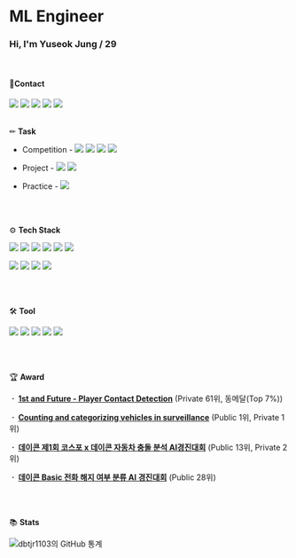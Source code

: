 # ML Engineer

#### 
### Hi, I'm Yuseok Jung / 29

<br/>

#### 📱Contact

<img src="https://img.shields.io/badge/Phone-010--6389--6381-green?style=flat-square&logo=Phone&logoColor=white"/>

<img src="https://img.shields.io/badge/Github-dbTJR1103-black?style=flat-square&logo=Github&logoColor=white"/>

<img src="https://img.shields.io/badge/Email-dbtjr1103%40gmail.com-red?style=flat-square&logo=Gmail&logoColor=white"/>

<img src="https://img.shields.io/badge/Notion-Yuseok7-blue?style=flat-square&logo=Notion&logoColor=white"/>

<img src="https://img.shields.io/badge/Blog-Velog-20c997?style=flat-square&logo=Vimeo&logoColor=white"/>



<br/>
<br/>

✏ **Task**

- Competition - [<img src="https://img.shields.io/badge/CV-Object%20Detection, Kaggle-blue"/>](https://github.com/dbtjr1103/Kaggle_NFL) [<img src="https://img.shields.io/badge/CV-Object%20Detection, Kaggle-blue"/>](https://github.com/dbtjr1103/Kaggle_CarClassification) [<img src="https://img.shields.io/badge/ML-Video%20Classification, Dacon-yellow"/>](https://github.com/dbtjr1103/DACON_Crash_Video_Classification) [<img src="https://img.shields.io/badge/ML-Classification, Dacon-yellow"/>](https://github.com/dbtjr1103/DACON_Basic-Phone-Cancellation)
- Project - [<img src="https://img.shields.io/badge/CV-Object%20Detection, Android App-blue"/>](https://github.com/dbtjr1103/ShowNow) [<img src="https://img.shields.io/badge/CV-Object%20Detection, Project-blue"/>](https://github.com/dbtjr1103/CV_Plastic-R) 

- Practice - [<img src="https://img.shields.io/badge/CV-Pose%20Estimation, Kaggle-blue"/>](https://github.com/dbtjr1103/CV_NFL_PoseEstimation_Yolov8)





<br/>
<br/>

⚙️ **Tech Stack**

<img src="https://img.shields.io/badge/Python-3766AB?style=flat-square&logo=Python&logoColor=white"/> <img src="https://img.shields.io/badge/C-A8B9CC?style=flat-square&logo=C&logoColor=white"/> <img src="https://img.shields.io/badge/C++-00599C?style=flat-square&logo=C%2B%2B&logoColor=white"/> <img src="https://img.shields.io/badge/Java-007396?style=flat-square&logo=Java&logoColor=white"/> <img src="https://img.shields.io/badge/Oracle-F80000?style=flat-square&logo=Oracle&logoColor=white"/> <img src="https://img.shields.io/badge/MySQL-4479A1?style=flat-square&logo=MySQL&logoColor=white"/> 

<img src="https://img.shields.io/badge/TensorFlow-FF6F00?style=flat-square&logo=TensorFlow&logoColor=white"/> <img src="https://img.shields.io/badge/PyTorch-EE4C2C?style=flat-square&logo=PyTorch&logoColor=white"/> <img src="https://img.shields.io/badge/Scikit Learn-F7931E?style=flat-square&logo=scikit%2Dlearn&logoColor=white"/> <img src="https://img.shields.io/badge/Flask-000000?style=flat-square&logo=Flask&logoColor=white"/> 


<br/>
<br/>  
 
🛠 **Tool**

<img src="https://img.shields.io/badge/Jupyter-F37626?style=flat-square&logo=Jupyter&logoColor=white"/> <img src="https://img.shields.io/badge/Colab-F9AB00?style=flat-square&logo=Google Colab&logoColor=white"/> <img src="https://img.shields.io/badge/VSCode-007ACC?style=flat-square&logo=Visual Studio Code&logoColor=white"/> <img src="https://img.shields.io/badge/AWS-232F3E?style=flat-square&logo=Amazon AWS&logoColor=white"/> <img src="https://img.shields.io/badge/Android-3DDC84?style=flat-square&logo=Android&logoColor=white"/> 

<br/>
<br/>

 
  
🏆 **Award**
 
**ㆍ <a href="https://www.kaggle.com/competitions/nfl-player-contact-detection">1st and Future - Player Contact Detection</a>**  (Private 61위, 동메달(Top 7%))

**ㆍ <a href="https://www.kaggle.com/competitions/counting-and-categorizing-vehicles-in-surveillance">Counting and categorizing vehicles in surveillance</a>**  (Public 1위, Private 1위)

 
**ㆍ <a href="https://dacon.io/competitions/official/236064/overview/description">데이콘 제1회 코스포 x 데이콘 자동차 충돌 분석 AI경진대회</a>**  (Public 13위, Private 2위)

**ㆍ <a href="https://dacon.io/en/competitions/official/236075/overview/description">데이콘 Basic 전화 해지 여부 분류 AI 경진대회</a>**  (Public 28위)
 
 
<br/>
<br/>
 
📚 **Stats**
 
![dbtjr1103의 GitHub 통계](https://github-readme-stats.vercel.app/api?username=dbtjr1103&show_icons=trueshow_icons=true&theme=merko)


